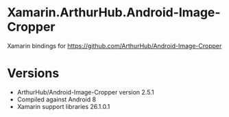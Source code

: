 # Xamarin.ArthurHub.Android-Image-Cropper
Xamarin bindings for https://github.com/ArthurHub/Android-Image-Cropper

# Versions
* ArthurHub/Android-Image-Cropper version 2.5.1
* Compiled against Android 8
* Xamarin support libraries 26.1.0.1
